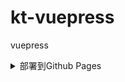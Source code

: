 # kt-vuepress
vuepress

<details>
  <summary>部署到Github Pages</summary>

  1. config.js里主要配置如下：
	
	```js
	themeConfig: {
	   repo: 'likwotsing/kt-vuepress',
	   docsDir: 'docs',
	   lastUpdated: '上次更新',
	   editLinks: true,
	   editLinkText: '在GitHub上编辑此页'
	}
	```

  2. 根目录下添加`deploy.sh`文件
	```bash
     #!/usr/bin/env sh
     
     # 确保脚本抛出遇到的错误
     set -e
     
     # 生成静态文件
     npm run docs:build
     
     # 进入生成的文件夹
     cd docs/.vuepress/dist
     
     # 如果是发布到自定义域名
     # echo 'www.example.com' > CNAME
     
     git init
     git add -A
     git commit -m 'deploy'
     
     # 如果发布到 https://<USERNAME>.github.io
     # git push -f git@github.com:<USERNAME>/<USERNAME>.github.io.git master
     
     # 如果发布到 https://<USERNAME>.github.io/<REPO>
      git push -f git@github.com:likwotsing/kt-vuepress.git master:gh-pages
     
     cd -
     ```

3. package.json里添加script

   ```js
   "deploy": "bash deploy.sh"
   ```

4. 在**git bash**里执行命令

   ```bash
   npm run deploy
   ```

5. 访问链接

   ```js
   https://likwotsing.github.io/kt-vuepress/
   ```

</details>



